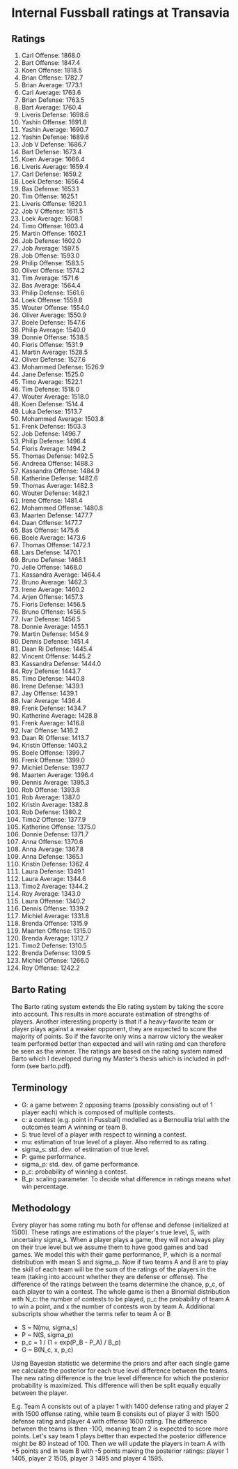 # Internal Fussball ratings at Transavia
## Ratings
1. Carl Offense: 1868.0 
2. Bart Offense: 1847.4 
3. Koen Offense: 1818.5 
4. Brian Offense: 1782.7 
5. Brian Average: 1773.1 
6. Carl Average: 1763.6 
7. Brian Defense: 1763.5 
8. Bart Average: 1760.4 
9. Liveris Defense: 1698.6 
10. Yashin Offense: 1691.8 
11. Yashin Average: 1690.7 
12. Yashin Defense: 1689.6 
13. Job V Defense: 1686.7 
14. Bart Defense: 1673.4 
15. Koen Average: 1666.4 
16. Liveris Average: 1659.4 
17. Carl Defense: 1659.2 
18. Loek Defense: 1656.4 
19. Bas Defense: 1653.1 
20. Tim Offense: 1625.1 
21. Liveris Offense: 1620.1 
22. Job V Offense: 1611.5 
23. Loek Average: 1608.1 
24. Timo Offense: 1603.4 
25. Martin Offense: 1602.1 
26. Job Defense: 1602.0 
27. Job Average: 1597.5 
28. Job Offense: 1593.0 
29. Philip Offense: 1583.5 
30. Oliver Offense: 1574.2 
31. Tim Average: 1571.6 
32. Bas Average: 1564.4 
33. Philip  Defense: 1561.6 
34. Loek Offense: 1559.8 
35. Wouter Offense: 1554.0 
36. Oliver Average: 1550.9 
37. Boele Defense: 1547.6 
38. Philip Average: 1540.0 
39. Donnie Offense: 1538.5 
40. Floris Offense: 1531.9 
41. Martin Average: 1528.5 
42. Oliver Defense: 1527.6 
43. Mohammed Defense: 1526.9 
44. Jane Defense: 1525.0 
45. Timo Average: 1522.1 
46. Tim Defense: 1518.0 
47. Wouter Average: 1518.0 
48. Koen Defense: 1514.4 
49. Luka Defense: 1513.7 
50. Mohammed Average: 1503.8 
51. Frenk  Defense: 1503.3 
52. Job  Defense: 1496.7 
53. Philip Defense: 1496.4 
54. Floris Average: 1494.2 
55. Thomas Defense: 1492.5 
56. Andreea Offense: 1488.3 
57. Kassandra Offense: 1484.9 
58. Katherine Defense: 1482.6 
59. Thomas Average: 1482.3 
60. Wouter Defense: 1482.1 
61. Irene Offense: 1481.4 
62. Mohammed Offense: 1480.8 
63. Maarten Defense: 1477.7 
64. Daan Offense: 1477.7 
65. Bas Offense: 1475.6 
66. Boele Average: 1473.6 
67. Thomas Offense: 1472.1 
68. Lars Defense: 1470.1 
69. Bruno Defense: 1468.1 
70. Jelle Offense: 1468.0 
71. Kassandra Average: 1464.4 
72. Bruno Average: 1462.3 
73. Irene Average: 1460.2 
74. Arjen Offense: 1457.3 
75. Floris Defense: 1456.5 
76. Bruno Offense: 1456.5 
77. Ivar Defense: 1456.5 
78. Donnie Average: 1455.1 
79. Martin Defense: 1454.9 
80. Dennis Defense: 1451.4 
81. Daan Ri Defense: 1445.4 
82. Vincent Offense: 1445.2 
83. Kassandra Defense: 1444.0 
84. Roy Defense: 1443.7 
85. Timo Defense: 1440.8 
86. Irene Defense: 1439.1 
87. Jay Offense: 1439.1 
88. Ivar Average: 1436.4 
89. Frenk Defense: 1434.7 
90. Katherine Average: 1428.8 
91. Frenk Average: 1416.8 
92. Ivar Offense: 1416.2 
93. Daan Ri Offense: 1413.7 
94. Kristin Offense: 1403.2 
95. Boele Offense: 1399.7 
96. Frenk Offense: 1399.0 
97. Michiel Defense: 1397.7 
98. Maarten Average: 1396.4 
99. Dennis Average: 1395.3 
100. Rob Offense: 1393.8 
101. Rob Average: 1387.0 
102. Kristin Average: 1382.8 
103. Rob Defense: 1380.2 
104. Timo2 Offense: 1377.9 
105. Katherine Offense: 1375.0 
106. Donnie Defense: 1371.7 
107. Anna Offense: 1370.6 
108. Anna Average: 1367.8 
109. Anna Defense: 1365.1 
110. Kristin Defense: 1362.4 
111. Laura Defense: 1349.1 
112. Laura Average: 1344.6 
113. Timo2 Average: 1344.2 
114. Roy Average: 1343.0 
115. Laura Offense: 1340.2 
116. Dennis Offense: 1339.2 
117. Michiel Average: 1331.8 
118. Brenda Offense: 1315.9 
119. Maarten Offense: 1315.0 
120. Brenda Average: 1312.7 
121. Timo2 Defense: 1310.5 
122. Brenda Defense: 1309.5 
123. Michiel Offense: 1266.0 
124. Roy Offense: 1242.2 

## Barto Rating
The Barto rating system extends the Elo rating system by taking the score into account. This results in more accurate estimation of strengths of players. Another interesting property is that if a heavy-favorite team or player plays against a weaker opponent, they are expected to score the majority of points. So if the favorite only wins a narrow victory the weaker team performed better than expected and will win rating and can therefore be seen as the winner. The ratings are based on the rating system named Barto which I developed during my Master's thesis which is included in pdf-form (see barto.pdf).
## Terminology
- G: a game between 2 opposing teams (possibly consisting out of 1 player each) which is composed of multiple contests.
- c: a contest (e.g. point in Fussball) modelled as a Bernoullia trial with the outcomes team A winning or team B.
- S: true level of a player with respect to winning a contest.
- mu: estimation of true level of a player. Also referred to as rating.
- sigma_s: std. dev. of estimation of true level.
- P: game performance.
- sigma_p: std. dev. of game performance.
- p_c: probability of winning a contest.
- B_p: scaling parameter. To decide what difference in ratings means what win percentage.
## Methodology
Every player has some rating mu both for offense and defense (initialized at 1500). These ratings are estimations of the player's true level, S, with uncertainy sigma_s. When a player plays a game, they will not always play on their true level but we assume them to have good games and bad games. We model this with their game performance, P, which is a normal distribution with mean S and sigma_p. Now if two teams A and B are to play the skill of each team will be the sum of the ratings of the players in the team (taking into account whether they are defense or offense). The difference of the ratings between the teams determine the chance, p_c, of each player to win a contest. The whole game is then a Binomial distribution with N_c: the number of contests to be played, p_c the probability of team A to win a point, and x the number of contests won by team A. Additional subscripts show whether the terms refer to team A or B
- S ~ N(mu, sigma_s)
- P ~ N(S, sigma_p)
- p_c = 1 / (1 + exp(P_B - P_A) / B_p)
- G ~ B(N_c, x, p_c)

Using Bayesian statistic we determine the priors and after each single game we calculate the posterior for each true level difference between the teams. The new rating difference is the true level difference for which the posterior probability is maximized. This difference will then be split equally equally between the player. 

E.g. Team A consists out of a player 1 with 1400 defense rating and player 2 with 1500 offense rating, while team B consists out of player 3 with 1500 defense rating and player 4 with offense 1600 rating. The difference between the teams is then -100, meaning team 2 is expected to score more points. Let's say team 1 plays better than expected the posterior difference might be 80 instead of 100. Then we will update the players in team A with +5 points and in team B with -5 points making the posterior ratings: player 1 1405, player 2 1505, player 3 1495 and player 4 1595.